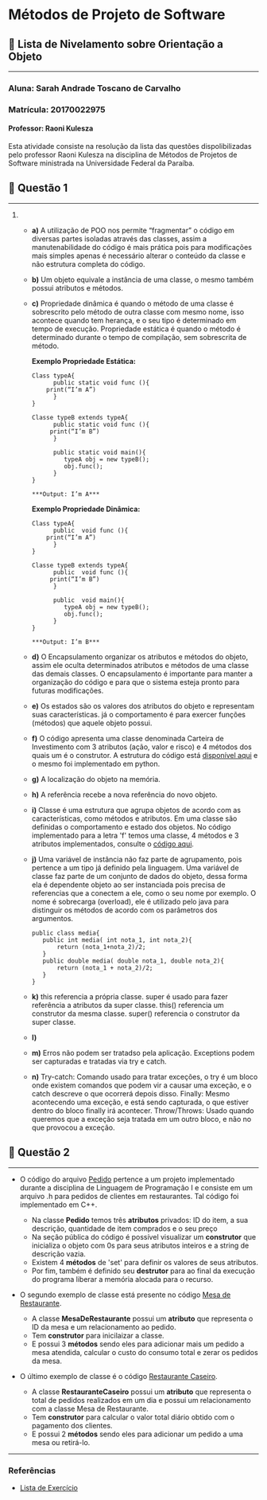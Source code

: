 # Métodos de Projeto de Software
## 📌 Lista de Nivelamento sobre Orientação a Objeto

---


### Aluna: Sarah Andrade Toscano de Carvalho 
### Matrícula: 20170022975
#### Professor: Raoni Kulesza

Esta atividade consiste na resolução da lista das questões dispolibilizadas pelo professor Raoni Kulesza na disciplina de Métodos de Projetos de Software ministrada na Universidade Federal da Paraíba.

## 📝 Questão 1

---

1. 
   * **a)** A utilização de POO nos permite “fragmentar” o código em diversas partes isoladas através das classes, assim a manutenabilidade do código é mais prática pois para modificações mais simples apenas é necessário alterar o conteúdo da classe e não estrutura completa do código. 
    
   * **b)** Um objeto equivale a instância de uma classe, o mesmo também possui atributos e métodos.
    
   * **c)** Propriedade dinâmica é quando o método de uma classe é sobrescrito pelo método de outra classe com mesmo nome, isso acontece quando tem herança, e o seu tipo é determinado em tempo de execução.
Propriedade estática é quando  o método é determinado durante o tempo de compilação, sem sobrescrita de método.

		**Exemplo Propriedade Estática:**

		```
		Class typeA{
		      public static void func (){
			print(“I’m A”)
		      }
		}

		Classe typeB extends typeA{
		      public static void func (){
			 print(“I’m B”)
		      }
		      
		      public static void main(){
		         typeA obj = new typeB();
		         obj.func();
		      }
		}

		***Output: I’m A***

		```
		
		
		**Exemplo Propriedade Dinâmica:**

		```
		Class typeA{
		      public  void func (){
			print(“I’m A”)
		      }
		}

		Classe typeB extends typeA{
		      public  void func (){
			 print(“I’m B”)
		      }
		      
		      public  void main(){
		         typeA obj = new typeB();
		         obj.func();
		      }
		}

		***Output: I’m B***
		```
		
   * **d)** O Encapsulamento organizar os atributos e métodos do objeto, assim ele oculta determinados atributos e métodos de uma classe das demais classes. O encapsulamento é importante para  manter a organização do código e para que o sistema esteja pronto para futuras modificações.

		
   * **e)** Os estados são os valores dos atributos do objeto e representam suas características. já o comportamento é para exercer funções (métodos) que aquele objeto possui. 

   * **f)** O código apresenta uma classe denominada Carteira de Investimento com 3 atributos (ação, valor e risco) e 4 métodos dos quais um é o construtor. A estrutura do código está [disponível aqui](https://github.com/SarahToscano/Metodos_Projeto_Software/blob/master/Lista%20de%20nivelamento%20-%20OO/Quest%C3%A3o%201%20-%20codigos/estado_comportamento.py) e o mesmo foi implementado em python.
   
   * **g)** A localização do objeto na memória.
   
   * **h)** A referência recebe a nova referência do novo objeto.
   
   * **i)** Classe é uma estrutura que agrupa objetos de acordo com as características, como métodos e atributos. Em uma classe são definidas o comportamento e estado dos objetos. No código implementado para a letra 'f' temos uma classe, 4 métodos e 3 atributos implementados, consulte o [código aqui](https://github.com/SarahToscano/Metodos_Projeto_Software/blob/master/Lista%20de%20nivelamento%20-%20OO/Quest%C3%A3o%201%20-%20codigos/estado_comportamento.py).
   
   
   * **j)** Uma variável de instância não faz parte de agrupamento, pois pertence a um tipo já definido pela linguagem. 
   	    Uma variável de classe faz parte de um conjunto de dados do objeto, dessa forma ela é dependente objeto ao ser instanciada pois precisa de referencias que a conectem a ele, como o seu nome por exemplo.
	O nome é sobrecarga (overload), ele é utilizado pelo java para distinguir os métodos de acordo com os parâmetros dos argumentos.
	
	
	 ```
	 public class media{
	    public int media( int nota_1, int nota_2){
	        return (nota_1+nota_2)/2;
	    }
	    public double media( double nota_1, double nota_2){
	        return (nota_1 + nota_2)/2;
	    }
     }
	 ```
	
   * **k)** this referencia a própria classe.
	    super é usado para fazer referência a atributos da super classe.
	    this()  referencia um construtor da mesma classe.
 	    super() referencia o construtor da super classe.	
      	    
   * **l)** 
   
   * **m)** Erros não podem ser tratadso pela aplicação. Exceptions podem ser capturadas e tratadas via try e catch.
   
   * **n)** Try-catch: Comando usado para tratar exceções, o try é um bloco onde existem comandos que podem vir a causar uma exceção, e o catch descreve o que ocorrerá depois disso.
Finally: Mesmo acontecendo uma exceção, e está sendo capturada, o que estiver dentro do bloco finally irá acontecer.
Throw/Throws: Usado quando queremos que a exceção seja tratada em um outro bloco, e não no que provocou a exceção.



## 📝 Questão 2

---


  * O código do arquivo [Pedido](https://github.com/SarahToscano/Metodos_Projeto_Software/blob/master/Lista%20de%20nivelamento%20-%20OO/Quest%C3%A3o%202%20-%20codigos/Pedido.h) pertence a um projeto implementado durante a disciplina de Linguagem de Programação I e consiste em um arquivo .h para pedidos de clientes em restaurantes. Tal código foi implementado em C++.
  
     * Na classe **Pedido** temos três **atributos** privados: ID do item, a sua descrição, quantidade de item comprados e o seu preço
     * Na seção pública do código é possível visualizar um **construtor** que inicializa o objeto com 0s para seus atributos inteiros e a string de descrição vazia.
     * Existem 4 **métodos** de 'set' para definir os valores de seus atributos.
     * Por fim, também é definido seu **destrutor** para ao final da execução do programa liberar a memória alocada para o recurso.
     
 * O segundo exemplo de classe está presente no código [Mesa de Restaurante](https://github.com/SarahToscano/Metodos_Projeto_Software/blob/master/Lista%20de%20nivelamento%20-%20OO/Quest%C3%A3o%202%20-%20codigos/MesaDeRestaurante.h). 
 
     * A classe **MesaDeRestaurante** possui um **atributo** que representa o ID da mesa e um relacionamento ao pedido.
     * Tem **construtor** para inicilaizar a classe.
     * E possui 3 **métodos** sendo eles para adicionar mais um pedido a mesa atendida, calcular o custo do consumo total e zerar os pedidos da mesa.
     
     
 * O último exemplo de classe é o código [Restaurante Caseiro](https://github.com/SarahToscano/Metodos_Projeto_Software/blob/master/Lista%20de%20nivelamento%20-%20OO/Quest%C3%A3o%202%20-%20codigos/RestauranteCaseiro.h). 
 
     * A classe **RestauranteCaseiro** possui um **atributo** que representa o total de pedidos realizados em um dia e possui um relacionamento com a classe Mesa de Restaurante.
     * Tem **construtor** para calcular o valor total diário obtido com o pagamento dos clientes.
     * E possui 2 **métodos** sendo eles para adicionar um pedido a uma mesa ou retirá-lo. 
  
---




### Referências

- [Lista de Exercício](https://github.com/SAndradeTC/Metodos_Projeto_Software/blob/master/Lista%20de%20nivelamento%20-%20OO/Quest%C3%B5es.pdf)

